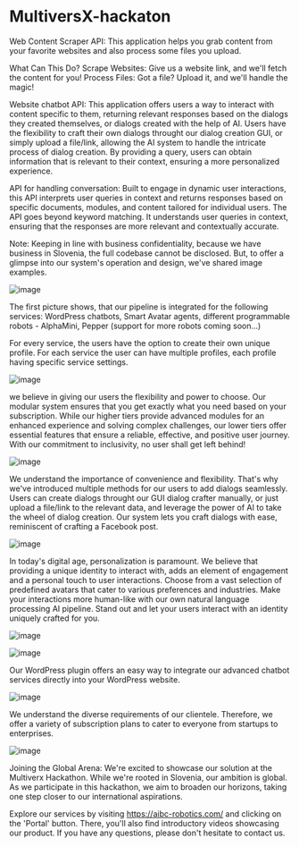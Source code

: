 # MultiversX-hackaton
Web Content Scraper API: This application helps you grab content from your favorite websites and also process some files you upload.

What Can This Do?
Scrape Websites: Give us a website link, and we'll fetch the content for you!
Process Files: Got a file? Upload it, and we'll handle the magic!

Website chatbot API: This application offers users a way to interact with content specific to them, returning relevant responses based on the dialogs they created themselves, or dialogs created with the help of AI. Users have the flexibility to craft their own dialogs throught our dialog creation GUI, or simply upload a file/link, allowing the AI system to handle the intricate process of dialog creation. By providing a query, users can obtain information that is relevant to their context, ensuring a more personalized experience. 

API for handling conversation: Built to engage in dynamic user interactions, this API interprets user queries in context and returns responses based on specific documents, modules, and content tailored for individual users. The API goes beyond keyword matching. It understands user queries in context, ensuring that the responses are more relevant and contextually accurate.

Note: Keeping in line with business confidentiality, because we have business in Slovenia, the full codebase cannot be disclosed. But, to offer a glimpse into our system's operation and design, we've shared image examples.

![image](https://github.com/r0b0ai/MultiversX-hackaton/assets/136820991/ce2e3d70-1ced-4320-bd8a-176e0566a43f)

The first picture shows, that our pipeline is integrated for the following services: WordPress chatbots, Smart Avatar agents, different programmable robots - AlphaMini, Pepper (support for more robots coming soon...)

For every service, the users have the option to create their own unique profile. For each service the user can have multiple profiles, each profile having specific service settings. 

![image](https://github.com/r0b0ai/MultiversX-hackaton/assets/136820991/3e555c72-3c71-48f9-b312-a0f8b89b1af0)


we believe in giving our users the flexibility and power to choose. Our modular system ensures that you get exactly what you need based on your subscription. While our higher tiers provide advanced modules for an enhanced experience and solving complex challenges, our lower tiers offer essential features that ensure a reliable, effective, and positive user journey. With our commitment to inclusivity, no user shall get left behind!

![image](https://github.com/r0b0ai/MultiversX-hackaton/assets/136820991/95c9d412-d0ce-44b3-9664-607b3296e0f9)


We understand the importance of convenience and flexibility. That's why we've introduced multiple methods for our users to add dialogs seamlessly.
Users can create dialogs throught our GUI dialog crafter manually, or just upload a file/link to the relevant data, and leverage the power of AI to take the wheel of dialog creation. 
Our system lets you craft dialogs with ease, reminiscent of crafting a Facebook post.

![image](https://github.com/r0b0ai/MultiversX-hackaton/assets/136820991/8694d8c6-54f0-40c7-872a-c04e68b6c31e)

In today's digital age, personalization is paramount. We believe that providing a unique identity to interact with, adds an element of engagement and a personal touch to user interactions. Choose from a vast selection of predefined avatars that cater to various preferences and industries. Make your interactions more human-like with our own natural language processing AI pipeline. Stand out and let your users interact with an identity uniquely crafted for you.

![image](https://github.com/r0b0ai/MultiversX-hackaton/assets/136820991/e8b62dbf-c9ae-4032-8766-aa0b08d99579)

![image](https://github.com/r0b0ai/MultiversX-hackaton/assets/136820991/f121d74b-4859-48fb-af72-558dff4376ba)

Our WordPress plugin offers an easy way to integrate our advanced chatbot services directly into your WordPress website.

![image](https://github.com/r0b0ai/MultiversX-hackaton/assets/136820991/2885949a-1769-4074-8d47-0a6de943b843)

We understand the diverse requirements of our clientele. Therefore, we offer a variety of subscription plans to cater to everyone from startups to enterprises.

![image](https://github.com/r0b0ai/MultiversX-hackaton/assets/136820991/7a135459-4a9e-4c34-8e2f-d5c5f4513188)

Joining the Global Arena: We're excited to showcase our solution at the Multiverx Hackathon. While we're rooted in Slovenia, our ambition is global. As we participate in this hackathon, we aim to broaden our horizons, taking one step closer to our international aspirations. 

Explore our services by visiting https://aibc-robotics.com/ and clicking on the 'Portal' button. There, you'll also find introductory videos showcasing our product. If you have any questions, please don't hesitate to contact us.






